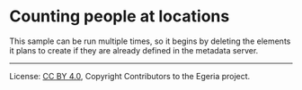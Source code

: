 <!-- SPDX-License-Identifier: CC-BY-4.0 -->
<!-- Copyright Contributors to the Egeria project. -->

# Counting people at locations



This sample can be run multiple times, so it begins by deleting the elements it plans to create if they are already defined in the metadata server.



----
License: [CC BY 4.0](https://creativecommons.org/licenses/by/4.0/), Copyright Contributors to the Egeria project.